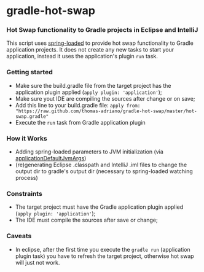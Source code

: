 # gradle-hot-swap
### Hot Swap functionality to Gradle projects in Eclipse and IntelliJ

This script uses [spring-loaded](https://github.com/spring-projects/spring-loaded) to provide hot swap functionality to Gradle application projects. It does not create any new tasks to start your application, instead it uses the application's plugin `run` task.

### Getting started
* Make sure the build.gradle file from the target project has the application plugin applied (`apply plugin: 'application'`);
* Make sure yout IDE are compiling the sources after change or on save;
* Add this line to your build.gradle file: `apply from: "https://raw.github.com/thomas-adriano/gradle-hot-swap/master/hot-swap.gradle"`
* Execute the `run` task from Gradle application plugin

### How it Works
* Adding spring-loaded parameters to JVM initialization (via [applicationDefaultJvmArgs](https://docs.gradle.org/current/userguide/application_plugin.html#N16043))
* (re)generating Eclipse .classpath and IntelliJ .iml files to change the output dir to gradle's output dir (necessary to spring-loaded watching process)

### Constraints
* The target project must have the Gradle application plugin applied (`apply plugin: 'application'`);
* The IDE must compile the sources after save or change;

### Caveats
* In eclipse, after the first time you execute the `gradle run` (application plugin task) you have to refresh the target project, otherwise hot swap will just not work.
